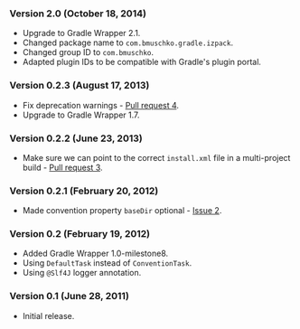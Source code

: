 ### Version 2.0 (October 18, 2014)

* Upgrade to Gradle Wrapper 2.1.
* Changed package name to `com.bmuschko.gradle.izpack`.
* Changed group ID to `com.bmuschko`.
* Adapted plugin IDs to be compatible with Gradle's plugin portal.

### Version 0.2.3 (August 17, 2013)

* Fix deprecation warnings - [Pull request 4](https://github.com/bmuschko/gradle-izpack-plugin/pull/4).
* Upgrade to Gradle Wrapper 1.7.

### Version 0.2.2 (June 23, 2013)

* Make sure we can point to the correct `install.xml` file in a multi-project build - [Pull request 3](https://github.com/bmuschko/gradle-izpack-plugin/pull/3).

### Version 0.2.1 (February 20, 2012)

* Made convention property `baseDir` optional - [Issue 2](https://github.com/bmuschko/gradle-izpack-plugin/issues/2).

### Version 0.2 (February 19, 2012)

* Added Gradle Wrapper 1.0-milestone8.
* Using `DefaultTask` instead of `ConventionTask`.
* Using `@Slf4J` logger annotation.

### Version 0.1 (June 28, 2011)

* Initial release.
